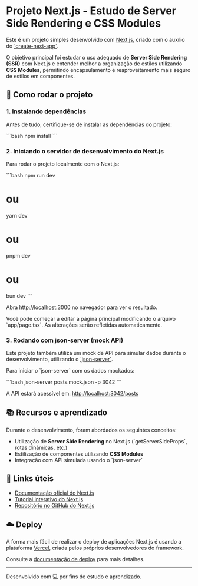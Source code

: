 # Projeto Next.js - Estudo de Server Side Rendering e CSS Modules

Este é um projeto simples desenvolvido com [Next.js](https://nextjs.org), criado com o auxílio do [\`create-next-app\`](https://nextjs.org/docs/app/api-reference/cli/create-next-app).

O objetivo principal foi estudar o uso adequado de **Server Side Rendering (SSR)** com Next.js e entender melhor a organização de estilos utilizando **CSS Modules**, permitindo encapsulamento e reaproveitamento mais seguro de estilos em componentes.

## 🚀 Como rodar o projeto

### 1. Instalando dependências

Antes de tudo, certifique-se de instalar as dependências do projeto:

\`\`\`bash
npm install
\`\`\`

### 2. Iniciando o servidor de desenvolvimento do Next.js

Para rodar o projeto localmente com o Next.js:

\`\`\`bash
npm run dev

# ou

yarn dev

# ou

pnpm dev

# ou

bun dev
\`\`\`

Abra [http://localhost:3000](http://localhost:3000) no navegador para ver o resultado.

Você pode começar a editar a página principal modificando o arquivo \`app/page.tsx\`. As alterações serão refletidas automaticamente.

### 3. Rodando com json-server (mock API)

Este projeto também utiliza um mock de API para simular dados durante o desenvolvimento, utilizando o [\`json-server\`](https://github.com/typicode/json-server).

Para iniciar o \`json-server\` com os dados mockados:

\`\`\`bash
json-server posts.mock.json -p 3042
\`\`\`

A API estará acessível em: [http://localhost:3042/posts](http://localhost:3042/posts)

## 📚 Recursos e aprendizado

Durante o desenvolvimento, foram abordados os seguintes conceitos:

- Utilização de **Server Side Rendering** no Next.js (\`getServerSideProps\`, rotas dinâmicas, etc.)
- Estilização de componentes utilizando **CSS Modules**
- Integração com API simulada usando o \`json-server\`

## 📘 Links úteis

- [Documentação oficial do Next.js](https://nextjs.org/docs)
- [Tutorial interativo do Next.js](https://nextjs.org/learn)
- [Repositório no GitHub do Next.js](https://github.com/vercel/next.js)

## ☁️ Deploy

A forma mais fácil de realizar o deploy de aplicações Next.js é usando a plataforma [Vercel](https://vercel.com/new?utm_medium=default-template&filter=next.js&utm_source=create-next-app&utm_campaign=create-next-app-readme), criada pelos próprios desenvolvedores do framework.

Consulte a [documentação de deploy](https://nextjs.org/docs/app/building-your-application/deploying) para mais detalhes.

---

Desenvolvido com 💻 por fins de estudo e aprendizado.
